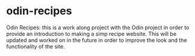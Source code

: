 # odin-recipes
Odin Recipes: this is a work along project with the Odin project in order to provide an introduction to making
a simp recipe website. This will be updated and worked on in the future in order to improve the look
and the functionality of the site.